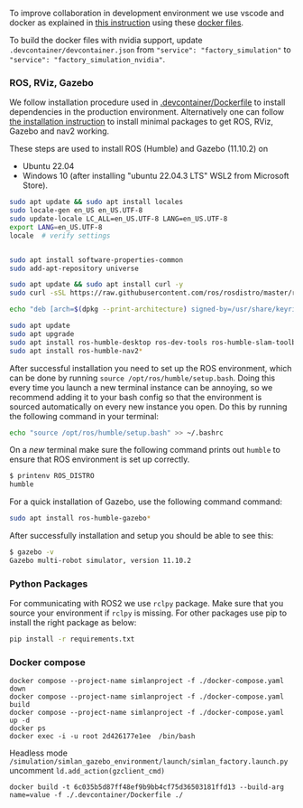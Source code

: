 To improve collaboration in development environment we use vscode and docker as explained in [this instruction](https://www.allisonthackston.com/articles/docker-development.html) using these [docker files](https://github.com/athackst/dockerfiles).

To build the docker files with nvidia support, update `.devcontainer/devcontainer.json`  from `"service": "factory_simulation"` to `"service": "factory_simulation_nvidia"`.

### ROS, RViz, Gazebo

We follow installation procedure used in [.devcontainer/Dockerfile](.devcontainer/Dockerfile) to install dependencies in the production environment.
Alternatively one can follow [the installation instruction](https://docs.ros.org/en/humble/Installation/Ubuntu-Install-Debians.html) to install minimal packages to get ROS, RViz, Gazebo and nav2 working.

These steps are used to install ROS (Humble) and Gazebo (11.10.2) on

- Ubuntu 22.04
- Windows 10 (after installing "ubuntu 22.04.3 LTS" WSL2 from Microsoft Store).

```bash
sudo apt update && sudo apt install locales
sudo locale-gen en_US en_US.UTF-8
sudo update-locale LC_ALL=en_US.UTF-8 LANG=en_US.UTF-8
export LANG=en_US.UTF-8
locale  # verify settings


sudo apt install software-properties-common
sudo add-apt-repository universe

sudo apt update && sudo apt install curl -y
sudo curl -sSL https://raw.githubusercontent.com/ros/rosdistro/master/ros.key -o /usr/share/keyrings/ros-archive-keyring.gpg

echo "deb [arch=$(dpkg --print-architecture) signed-by=/usr/share/keyrings/ros-archive-keyring.gpg] http://packages.ros.org/ros2/ubuntu $(. /etc/os-release && echo $UBUNTU_CODENAME) main" | sudo tee /etc/apt/sources.list.d/ros2.list > /dev/null

sudo apt update
sudo apt upgrade
sudo apt install ros-humble-desktop ros-dev-tools ros-humble-slam-toolbox ros-humble-twist-mux
sudo apt install ros-humble-nav2*
```

After successful installation you need to set up the ROS environment, which can be done by running `source /opt/ros/humble/setup.bash`. Doing this every time you launch a new terminal instance can be annoying, so we recommend adding it to your bash config so that the environment is sourced automatically on every new instance you open. Do this by running the following command in your terminal:

```bash
echo "source /opt/ros/humble/setup.bash" >> ~/.bashrc
```

On a *new* terminal make sure the following command prints out `humble` to ensure that ROS environment is set up correctly.

```bash
$ printenv ROS_DISTRO
humble
```

For a quick installation of Gazebo, use the following command command:

```bash
sudo apt install ros-humble-gazebo*
```

After successfully installation and setup you should be able to see this:

```bash
$ gazebo -v
Gazebo multi-robot simulator, version 11.10.2
```

### Python Packages

For communicating with ROS2 we use `rclpy` package. Make sure that you source your environment if `rclpy` is missing. For other packages use pip to install the right package as below:

```bash
pip install -r requirements.txt
```

### Docker compose

```
docker compose --project-name simlanproject -f ./docker-compose.yaml down
docker compose --project-name simlanproject -f ./docker-compose.yaml build
docker compose --project-name simlanproject -f ./docker-compose.yaml up -d
docker ps
docker exec -i -u root 2d426177e1ee  /bin/bash
```

Headless mode `/simulation/simlan_gazebo_environment/launch/simlan_factory.launch.py ` uncomment `ld.add_action(gzclient_cmd)`

```
docker build -t 6c035b5d87ff48ef9b9bb4cf75d36503181ffd13 --build-arg name=value -f ./.devcontainer/Dockerfile ./
```
